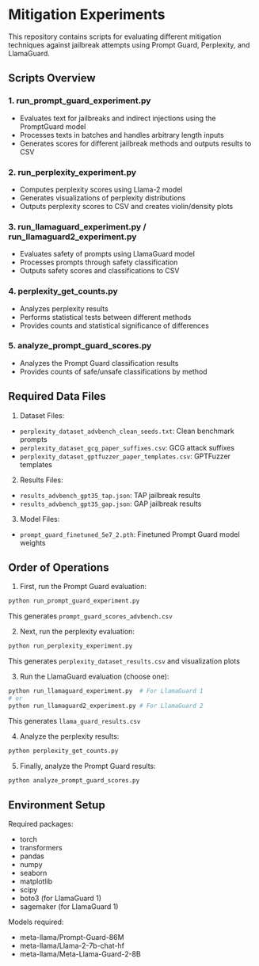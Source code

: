 # Mitigation Experiments

This repository contains scripts for evaluating different mitigation techniques against jailbreak attempts using Prompt Guard, Perplexity, and LlamaGuard.

## Scripts Overview

### 1. run_prompt_guard_experiment.py
- Evaluates text for jailbreaks and indirect injections using the PromptGuard model
- Processes texts in batches and handles arbitrary length inputs
- Generates scores for different jailbreak methods and outputs results to CSV

### 2. run_perplexity_experiment.py 
- Computes perplexity scores using Llama-2 model
- Generates visualizations of perplexity distributions
- Outputs perplexity scores to CSV and creates violin/density plots

### 3. run_llamaguard_experiment.py / run_llamaguard2_experiment.py
- Evaluates safety of prompts using LlamaGuard model
- Processes prompts through safety classification
- Outputs safety scores and classifications to CSV

### 4. perplexity_get_counts.py
- Analyzes perplexity results 
- Performs statistical tests between different methods
- Provides counts and statistical significance of differences

### 5. analyze_prompt_guard_scores.py
- Analyzes the Prompt Guard classification results
- Provides counts of safe/unsafe classifications by method

## Required Data Files

1. Dataset Files:
- `perplexity_dataset_advbench_clean_seeds.txt`: Clean benchmark prompts
- `perplexity_dataset_gcg_paper_suffixes.csv`: GCG attack suffixes
- `perplexity_dataset_gptfuzzer_paper_templates.csv`: GPTFuzzer templates

2. Results Files:
- `results_advbench_gpt35_tap.json`: TAP jailbreak results
- `results_advbench_gpt35_gap.json`: GAP jailbreak results

3. Model Files:
- `prompt_guard_finetuned_5e7_2.pth`: Finetuned Prompt Guard model weights

## Order of Operations

1. First, run the Prompt Guard evaluation:
```bash
python run_prompt_guard_experiment.py
```
This generates `prompt_guard_scores_advbench.csv`

2. Next, run the perplexity evaluation:
```bash
python run_perplexity_experiment.py
```
This generates `perplexity_dataset_results.csv` and visualization plots

3. Run the LlamaGuard evaluation (choose one):
```bash
python run_llamaguard_experiment.py  # For LlamaGuard 1
# or
python run_llamaguard2_experiment.py # For LlamaGuard 2
```
This generates `llama_guard_results.csv`

4. Analyze the perplexity results:
```bash
python perplexity_get_counts.py
```

5. Finally, analyze the Prompt Guard results:
```bash
python analyze_prompt_guard_scores.py
```

## Environment Setup

Required packages:
- torch
- transformers
- pandas
- numpy
- seaborn
- matplotlib
- scipy
- boto3 (for LlamaGuard 1)
- sagemaker (for LlamaGuard 1)

Models required:
- meta-llama/Prompt-Guard-86M
- meta-llama/Llama-2-7b-chat-hf
- meta-llama/Meta-Llama-Guard-2-8B